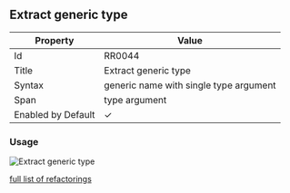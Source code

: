 ## Extract generic type

| Property | Value |
| -------- | ----- |
| Id | RR0044 |
| Title | Extract generic type |
| Syntax | generic name with single type argument |
| Span | type argument |
| Enabled by Default | &#x2713; |

### Usage

![Extract generic type](../../images/refactorings/ExtractGenericType.png)

[full list of refactorings](Refactorings.md)